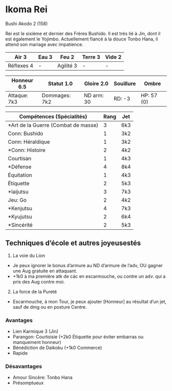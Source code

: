 # Ikoma Rei

Bushi Akodo 2 (158)

Rei est le sixième et dernier des Frères Bushido. Il est très lié à Jin, dont il
est également le Yojimbo. Actuellement fiancé à la douce Tonbo Hana, il attend
son mariage avec impatience.

| **Air** 3     | **Eau** 3     | **Feu** 2     | **Terre** 3   | **Vide** 2
| ------------- | ------------- | ------------- | ------------- | -------------
| Réflexes 4    | -             | Agilité 3     | -             | -

| Honneur 6.5   | Statut 1.0    | Gloire 2.0    | Souillure     | Ombre
| ------------- | ------------- | ------------- | ------------- | -------------
| Attaque: 7k3  | Dommages: 7k2 | ND arm: 30    | RD: -3        | HP: 57 (0)

| Compétences (Spécialités)                     | Rang  | Jet
| --------------------------------------------- | ----- | -------
| *Art de la Guerre (Combat de masse)           | 3     | 6k3
| Conn: Bushido                                 | 1     | 3k2
| Conn: Héraldique                              | 1     | 3k2
| *Conn: Histoire                               | 2     | 4k2
| Courtisan                                     | 1     | 4k3
| *Défense                                      | 4     | 8k4
| Équitation                                    | 1     | 4k3
| Étiquette                                     | 2     | 5k3
| *Iaijutsu                                     | 3     | 7k3
| Jeu: Go                                       | 2     | 4k2
| *Kenjutsu                                     | 4     | 7k3
| *Kyujutsu                                     | 2     | 6k4
| *Sincérité                                    | 2     | 5k3


## Techniques d’école et autres joyeusestés

1. La voie du Lion
  * Je peux ignorer le bonus d’armure au ND d’armure de l’adv, OU gagner une
    Aug gratuite en attaquant.
  * +1k0 à ma première atk de càc en escarmouche, ou contre un adv. qui a pris
    des Aug contre moi.
2. La force de la Pureté
  * Escarmouche, à mon Tour, je peux ajouter [Honneur] au résultat d’un jet, sauf
    de dmg ou en posture Centre.

### Avantages

* Lien Karmique 3 (Jin)
* Parangon: Courtoisie (+2k0 Étiquette pour éviter embarras ou manquement honneur)
* Bénédiction de Daikoku (+1k0 Commerce)
* Rapide

### Désavantages

* Amour Sincère: Tonbo Hana
* Présomptueux
